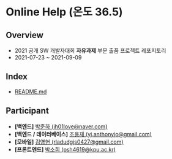 # Online Help (온도 36.5)
## Overview
* 2021 공개 SW 개발자대회 **자유과제** 부문 출품 프로젝트 레포지토리
* 2021-07-23 ~ 2021-09-09

## Index
* [README.md](https://github.com/Cycrypto/OnlineHelp/blob/main/README.md)

## Participant
* **\[백엔드\]** [박준하 (jh01love@naver.com)](https://github.com/Cycrypto)
* **\[백엔드 / 데이터베이스\]** [조용재 (yj.anthonyjo@gmail.com)](https://github.com/YJ-AnthonyJo)
* **\[모바일\]** [김영헌 (rladudgjs0427@gmail.com)](https://github.com/young0427)
* **\[프론트엔드\]** [박소희 (psh4619@kpu.ac.kr)](https://github.com/sooohi)